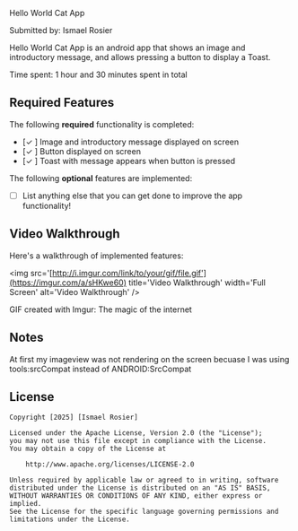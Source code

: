 Hello World Cat App 

Submitted by: Ismael Rosier

Hello World Cat App is an android app that shows an image and introductory message, and allows pressing a button to display a Toast. 

Time spent: 1 hour and 30 minutes spent in total

## Required Features

The following **required** functionality is completed:

* [✓ ] Image and introductory message displayed on screen
* [✓ ] Button displayed on screen
* [✓ ] Toast with message appears when button is pressed 

The following **optional** features are implemented:

* [ ] List anything else that you can get done to improve the app functionality!

## Video Walkthrough

Here's a walkthrough of implemented features:

<img src='[http://i.imgur.com/link/to/your/gif/file.gif'](https://imgur.com/a/sHKwe60) title='Video Walkthrough' width='Full Screen' alt='Video Walkthrough' />


GIF created with Imgur: The magic of the internet 
<!-- Recommended tools:
[Kap](https://getkap.co/) for macOS
[ScreenToGif](https://www.screentogif.com/) for Windows
[peek](https://github.com/phw/peek) for Linux. -->

## Notes

At first my imageview was not rendering on the screen becuase I was using tools:srcCompat instead of ANDROID:SrcCompat

## License

    Copyright [2025] [Ismael Rosier]

    Licensed under the Apache License, Version 2.0 (the "License");
    you may not use this file except in compliance with the License.
    You may obtain a copy of the License at

        http://www.apache.org/licenses/LICENSE-2.0

    Unless required by applicable law or agreed to in writing, software
    distributed under the License is distributed on an "AS IS" BASIS,
    WITHOUT WARRANTIES OR CONDITIONS OF ANY KIND, either express or implied.
    See the License for the specific language governing permissions and
    limitations under the License.
